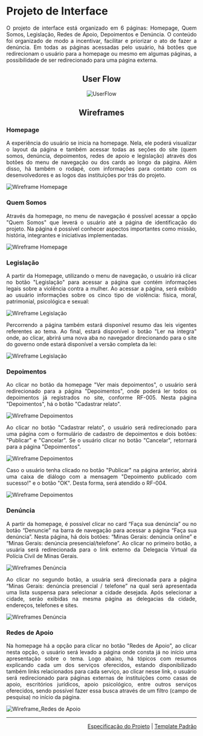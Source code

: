 
# Projeto de Interface
<div align="justify">

O projeto de interface está organizado em 6 páginas: Homepage, Quem Somos, Legislação, Redes de Apoio, Depoimentos e Denúncia. O conteúdo foi organizado de modo a incentivar, facilitar e priorizar o ato de fazer a denúncia. Em todas as páginas acessadas pelo usuário, há botões que redirecionam o usuário para a homepage ou mesmo em algumas páginas, a possibilidade de ser redirecionado para uma página externa.
  

<div align="center">

## User Flow 

![UserFlow](img/userflow.jpg)

## Wireframes

<div align="justify">

### Homepage

A experiência do usuário se inicia na homepage. Nela, ele poderá visualizar o layout da página e também acessar todas as seções do site (quem somos, denúncia, depoimentos, redes de apoio e legislação) através dos botões do menu de navegação ou dos cards ao longo da página. Além disso, há também o rodapé, com informações para contato com os desenvolvedores e as logos das instituições por trás do projeto.
 
![Wireframe Homepage](img/wireframe-homepage.jpg) 
 
  ### Quem Somos
 
Através da homepage, no menu de navegação é possível acessar a opção "Quem Somos" que leverá o usuário até a página de identificação do projeto.  Na página é possível conhecer aspectos importantes como missão, história, integrantes e iniciativas implementadas.
 
![Wireframe Homepage](img/wireframe-quemsomos.png)  
 
 ### Legislação
 
A partir da Homepage, utilizando o menu de navegação, o usuário irá clicar no botão "Legislação" para acessar a página que contém informações legais sobre a violência contra a mulher. Ao acessar a página, será exibido ao usuário informações sobre os cinco tipo de violência: física, moral, patrimonial, psicológica e sexual:
 
![Wireframe Legislação](img/wireframe_tipos_de_violencia.png)
 
Percorrendo a página também estará disponível resumo das leis vigentes referentes ao tema. Ao final, estará disponível o botão "Ler na íntegra" onde, ao clicar, abrirá uma nova aba no navegador direcionando para o site do governo onde estará disponível a versão completa da lei:
 
![Wireframe Legislação](img/wireframe_resumo_da_lei.png)
 
 ### Depoimentos

Ao clicar no botão da homepage "Ver mais depoimentos", o usuário será redirecionado para a página "Depoimentos", onde poderá ler todos os depoimentos já registrados no site, conforme RF-005. Nesta página "Depoimentos", há o botão "Cadastrar relato".

![Wireframe Depoimentos](img/wireframe-depoimentos1.jpg)

Ao clicar no botão "Cadastrar relato", o usuário será redirecionado para uma página com o formulário de cadastro de depoimentos e dois botões: "Publicar" e "Cancelar". Se o usuário clicar no botão "Cancelar", retornará para a página "Depoimentos".

![Wireframe Depoimentos](img/wireframe-depoimentos2.jpg)

Caso o usuário tenha clicado no botão "Publicar" na página anterior, abrirá uma caixa de diálogo com a mensagem "Depoimento publicado com sucesso!" e o botão "OK". Desta forma, será atendido o RF-004.

![Wireframe Depoimentos](img/wireframe-depoimentos3.jpg)

### Denúncia 
 
A partir da homepage, é possível clicar no card “Faça sua denúncia” ou no botão “Denuncie” na barra de navegação para acessar a página “Faça sua denúncia”. Nesta página, há dois botões: “Minas Gerais: denúncia online” e “Minas Gerais: denúncia presencial/telefone”. Ao clicar no primeiro botão,  a usuária será redirecionada para o link externo da Delegacia Virtual da Polícia Civil de Minas Gerais.

![Wireframes Denúncia](img/Wireframe-denuncia1.png)

Ao clicar no segundo botão, a usuária será direcionada para a página “Minas Gerais: denúncia presencial / telefone” na qual será apresentada uma lista suspensa para selecionar a cidade desejada. Após selecionar a cidade, serão exibidas na mesma página as delegacias da cidade, endereços, telefones e sites.

![Wireframes Denúncia](img/Wireframe-denuncia2.png)
 
### Redes de Apoio
 
Na homepage há a opção para clicar no botão "Redes de Apoio", ao clicar nesta opção, o usuário será levado a página onde consta já no início uma apresentação sobre o tema. Logo abaixo, há tópicos com resumos explicando cada um dos serviços oferecidos, estando disponibilizado também links relacionados para cada serviço, ao clicar nesse link, o usuário será redirecionado para páginas externas de instituições como casas de apoio, escritórios jurídicos, apoio psicológico, entre outros serviços oferecidos, sendo possível fazer essa busca através de um filtro (campo de pesquisa) no início da página.

![Wireframe_Redes de Apoio](https://user-images.githubusercontent.com/68625518/136619580-35b7d04c-97d4-412d-8e95-0adb7216ec61.png)
 
</div>

<hr>
 
<p align="right"><a href="./especification.md">Especificação do Projeto</a> | <a href="./template.md">Template Padrão</a></p>
